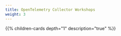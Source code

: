 ```yaml
---
title: OpenTelemetry Collector Workshops 
weight: 3
---
```


{{% children-cards depth="1" description="true" %}}

